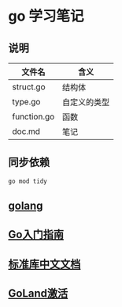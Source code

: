 # go 学习笔记

## 说明

| 文件名      | 含义                 |
| ----------- | -------------------- |
| struct.go | 结构体              |
| type.go | 自定义的类型 |
| function.go | 函数                 |
| doc.md      | 笔记             |

## 同步依赖

```bash
go mod tidy
```

## [golang](https://www.kancloud.cn/uvohp5na133/golang/933967)

## [Go入门指南](https://learnku.com/docs/the-way-to-go)

## [标准库中文文档](https://studygolang.com/static/pkgdoc/main.html)

## [GoLand激活](https://mp.weixin.qq.com/s?__biz=MzU4MDUyMDQyNQ==&mid=100000946&idx=1&sn=b02b96b8a4ed7ca7b33887fedd56b180&chksm=7d54d4344a235d220b2e672ce05ecfe5878cdc92ecb18af43a874902cea9f3b65186ed3dc8b1&mpshare=1&scene=1&srcid=&sharer_sharetime=1578384397092&sharer_shareid=b5949506eaf7e6c4a1743f87137b3b8c&exportkey=ATXJzgRJMKMYc4Jell7X%2Bug%3D&pass_ticket=dl3pyB9xjSoOD%2FlO%2BDIVkl7f8oB3V3ZbwyZF81frZUORj0POh5ih3PIByz4ijzmC#rd)